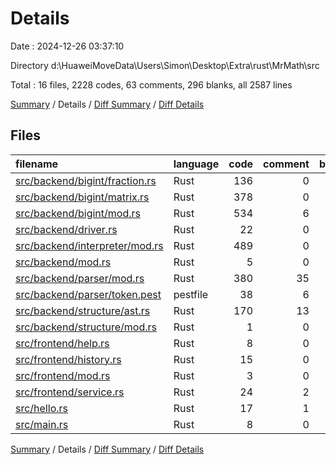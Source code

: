 # Details

Date : 2024-12-26 03:37:10

Directory d:\\HuaweiMoveData\\Users\\Simon\\Desktop\\Extra\\rust\\MrMath\\src

Total : 16 files,  2228 codes, 63 comments, 296 blanks, all 2587 lines

[Summary](results.md) / Details / [Diff Summary](diff.md) / [Diff Details](diff-details.md)

## Files
| filename | language | code | comment | blank | total |
| :--- | :--- | ---: | ---: | ---: | ---: |
| [src/backend/bigint/fraction.rs](/src/backend/bigint/fraction.rs) | Rust | 136 | 0 | 36 | 172 |
| [src/backend/bigint/matrix.rs](/src/backend/bigint/matrix.rs) | Rust | 378 | 0 | 58 | 436 |
| [src/backend/bigint/mod.rs](/src/backend/bigint/mod.rs) | Rust | 534 | 6 | 81 | 621 |
| [src/backend/driver.rs](/src/backend/driver.rs) | Rust | 22 | 0 | 3 | 25 |
| [src/backend/interpreter/mod.rs](/src/backend/interpreter/mod.rs) | Rust | 489 | 0 | 25 | 514 |
| [src/backend/mod.rs](/src/backend/mod.rs) | Rust | 5 | 0 | 0 | 5 |
| [src/backend/parser/mod.rs](/src/backend/parser/mod.rs) | Rust | 380 | 35 | 48 | 463 |
| [src/backend/parser/token.pest](/src/backend/parser/token.pest) | pestfile | 38 | 6 | 7 | 51 |
| [src/backend/structure/ast.rs](/src/backend/structure/ast.rs) | Rust | 170 | 13 | 28 | 211 |
| [src/backend/structure/mod.rs](/src/backend/structure/mod.rs) | Rust | 1 | 0 | 0 | 1 |
| [src/frontend/help.rs](/src/frontend/help.rs) | Rust | 8 | 0 | 0 | 8 |
| [src/frontend/history.rs](/src/frontend/history.rs) | Rust | 15 | 0 | 3 | 18 |
| [src/frontend/mod.rs](/src/frontend/mod.rs) | Rust | 3 | 0 | 0 | 3 |
| [src/frontend/service.rs](/src/frontend/service.rs) | Rust | 24 | 2 | 3 | 29 |
| [src/hello.rs](/src/hello.rs) | Rust | 17 | 1 | 3 | 21 |
| [src/main.rs](/src/main.rs) | Rust | 8 | 0 | 1 | 9 |

[Summary](results.md) / Details / [Diff Summary](diff.md) / [Diff Details](diff-details.md)